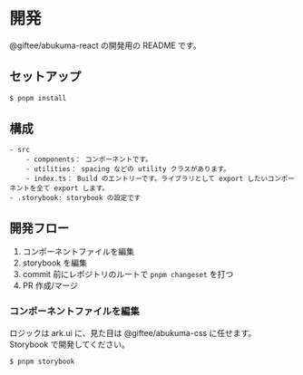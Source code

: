 # 開発

@giftee/abukuma-react の開発用の README です。

## セットアップ

```bash
$ pnpm install
```

## 構成

```
- src
    - components： コンポーネントです。
    - utilities： spacing などの utility クラスがあります。
    - index.ts： Build のエントリーです。ライブラリとして export したいコンポーネントを全て export します。
- .storybook: storybook の設定です
```

## 開発フロー

1. コンポーネントファイルを編集
2. storybook を編集
3. commit 前にレポジトリのルートで `pnpm changeset` を打つ
4. PR 作成/マージ

### コンポーネントファイルを編集

ロジックは ark.ui に、見た目は @giftee/abukuma-css に任せます。
Storybook で開発してください。

```bash
$ pnpm storybook
```

